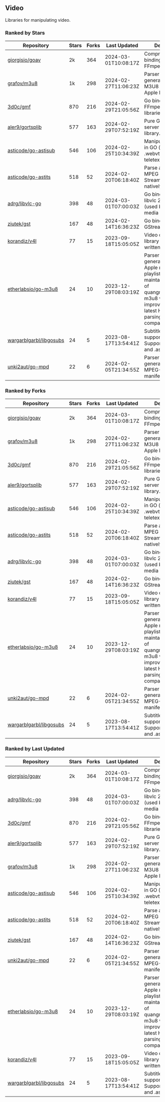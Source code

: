 ## Video

Libraries for manipulating video.

### Ranked by Stars

| Repository | Stars | Forks | Last Updated | Description | 
|------------|-------|-------|--------------|-------------|
| [giorgisio/goav](https://github.com/giorgisio/goav) | 2k | 364 | 2024-03-01T10:08:17Z |  Comprehensive Go bindings for FFmpeg. |
| [grafov/m3u8](https://github.com/grafov/m3u8) | 1k | 298 | 2024-02-27T11:06:23Z |  Parser and generator library of M3U8 playlists for Apple HLS. |
| [3d0c/gmf](https://github.com/3d0c/gmf) | 870 | 216 | 2024-02-29T21:05:56Z |  Go bindings for FFmpeg av\* libraries. |
| [aler9/gortsplib](https://github.com/aler9/gortsplib) | 577 | 163 | 2024-02-29T07:52:19Z |  Pure Go RTSP server and client library. |
| [asticode/go-astisub](https://github.com/asticode/go-astisub) | 546 | 106 | 2024-02-25T10:34:39Z |  Manipulate subtitles in GO (.srt, .stl, .ttml, .webvtt, .ssa/.ass, teletext, .smi, etc.). |
| [asticode/go-astits](https://github.com/asticode/go-astits) | 518 | 52 | 2024-02-20T06:18:40Z |  Parse and demux MPEG Transport Streams (.ts) natively in GO. |
| [adrg/libvlc-go](https://github.com/adrg/libvlc-go) | 398 | 48 | 2024-03-01T07:00:03Z |  Go bindings for libvlc 2.X/3.X/4.X (used by the VLC media player). |
| [ziutek/gst](https://github.com/ziutek/gst) | 167 | 48 | 2024-02-14T16:36:23Z |  Go bindings for GStreamer. |
| [korandiz/v4l](https://github.com/korandiz/v4l) | 77 | 15 | 2023-09-18T15:05:05Z |  Video capture library for Linux, written in Go. |
| [etherlabsio/go-m3u8](https://github.com/etherlabsio/go-m3u8) | 24 | 10 | 2023-12-29T08:03:19Z |  Parser and generator library for Apple m3u8 playlists. Actively maintained version of quangngotan95/go-m3u8 with improvements and latest HLS playlist parsing compatibility. |
| [wargarblgarbl/libgosubs](https://github.com/wargarblgarbl/libgosubs) | 24 | 5 | 2023-08-17T13:54:41Z |  Subtitle format support for go. Supports .srt, .ttml, and .ass. |
| [unki2aut/go-mpd](https://github.com/unki2aut/go-mpd) | 22 | 6 | 2024-02-05T21:34:55Z |  Parser and generator library for MPEG-DASH manifest files. |

### Ranked by Forks

| Repository | Stars | Forks | Last Updated | Description | 
|------------|-------|-------|--------------|-------------|
| [giorgisio/goav](https://github.com/giorgisio/goav) | 2k | 364 | 2024-03-01T10:08:17Z |  Comprehensive Go bindings for FFmpeg. |
| [grafov/m3u8](https://github.com/grafov/m3u8) | 1k | 298 | 2024-02-27T11:06:23Z |  Parser and generator library of M3U8 playlists for Apple HLS. |
| [3d0c/gmf](https://github.com/3d0c/gmf) | 870 | 216 | 2024-02-29T21:05:56Z |  Go bindings for FFmpeg av\* libraries. |
| [aler9/gortsplib](https://github.com/aler9/gortsplib) | 577 | 163 | 2024-02-29T07:52:19Z |  Pure Go RTSP server and client library. |
| [asticode/go-astisub](https://github.com/asticode/go-astisub) | 546 | 106 | 2024-02-25T10:34:39Z |  Manipulate subtitles in GO (.srt, .stl, .ttml, .webvtt, .ssa/.ass, teletext, .smi, etc.). |
| [asticode/go-astits](https://github.com/asticode/go-astits) | 518 | 52 | 2024-02-20T06:18:40Z |  Parse and demux MPEG Transport Streams (.ts) natively in GO. |
| [adrg/libvlc-go](https://github.com/adrg/libvlc-go) | 398 | 48 | 2024-03-01T07:00:03Z |  Go bindings for libvlc 2.X/3.X/4.X (used by the VLC media player). |
| [ziutek/gst](https://github.com/ziutek/gst) | 167 | 48 | 2024-02-14T16:36:23Z |  Go bindings for GStreamer. |
| [korandiz/v4l](https://github.com/korandiz/v4l) | 77 | 15 | 2023-09-18T15:05:05Z |  Video capture library for Linux, written in Go. |
| [etherlabsio/go-m3u8](https://github.com/etherlabsio/go-m3u8) | 24 | 10 | 2023-12-29T08:03:19Z |  Parser and generator library for Apple m3u8 playlists. Actively maintained version of quangngotan95/go-m3u8 with improvements and latest HLS playlist parsing compatibility. |
| [unki2aut/go-mpd](https://github.com/unki2aut/go-mpd) | 22 | 6 | 2024-02-05T21:34:55Z |  Parser and generator library for MPEG-DASH manifest files. |
| [wargarblgarbl/libgosubs](https://github.com/wargarblgarbl/libgosubs) | 24 | 5 | 2023-08-17T13:54:41Z |  Subtitle format support for go. Supports .srt, .ttml, and .ass. |

### Ranked by Last Updated

| Repository | Stars | Forks | Last Updated | Description | 
|------------|-------|-------|--------------|-------------|
| [giorgisio/goav](https://github.com/giorgisio/goav) | 2k | 364 | 2024-03-01T10:08:17Z |  Comprehensive Go bindings for FFmpeg. |
| [adrg/libvlc-go](https://github.com/adrg/libvlc-go) | 398 | 48 | 2024-03-01T07:00:03Z |  Go bindings for libvlc 2.X/3.X/4.X (used by the VLC media player). |
| [3d0c/gmf](https://github.com/3d0c/gmf) | 870 | 216 | 2024-02-29T21:05:56Z |  Go bindings for FFmpeg av\* libraries. |
| [aler9/gortsplib](https://github.com/aler9/gortsplib) | 577 | 163 | 2024-02-29T07:52:19Z |  Pure Go RTSP server and client library. |
| [grafov/m3u8](https://github.com/grafov/m3u8) | 1k | 298 | 2024-02-27T11:06:23Z |  Parser and generator library of M3U8 playlists for Apple HLS. |
| [asticode/go-astisub](https://github.com/asticode/go-astisub) | 546 | 106 | 2024-02-25T10:34:39Z |  Manipulate subtitles in GO (.srt, .stl, .ttml, .webvtt, .ssa/.ass, teletext, .smi, etc.). |
| [asticode/go-astits](https://github.com/asticode/go-astits) | 518 | 52 | 2024-02-20T06:18:40Z |  Parse and demux MPEG Transport Streams (.ts) natively in GO. |
| [ziutek/gst](https://github.com/ziutek/gst) | 167 | 48 | 2024-02-14T16:36:23Z |  Go bindings for GStreamer. |
| [unki2aut/go-mpd](https://github.com/unki2aut/go-mpd) | 22 | 6 | 2024-02-05T21:34:55Z |  Parser and generator library for MPEG-DASH manifest files. |
| [etherlabsio/go-m3u8](https://github.com/etherlabsio/go-m3u8) | 24 | 10 | 2023-12-29T08:03:19Z |  Parser and generator library for Apple m3u8 playlists. Actively maintained version of quangngotan95/go-m3u8 with improvements and latest HLS playlist parsing compatibility. |
| [korandiz/v4l](https://github.com/korandiz/v4l) | 77 | 15 | 2023-09-18T15:05:05Z |  Video capture library for Linux, written in Go. |
| [wargarblgarbl/libgosubs](https://github.com/wargarblgarbl/libgosubs) | 24 | 5 | 2023-08-17T13:54:41Z |  Subtitle format support for go. Supports .srt, .ttml, and .ass. |

